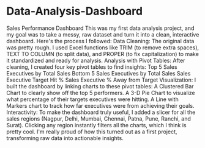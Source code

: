 # Data-Analysis-Dashboard
Sales Performance Dashboard
This was my first data analysis project, and my goal was to take a messy, raw dataset and turn it into a clean, interactive dashboard.
Here's the process I followed:
Data Cleaning: The original data was pretty rough. I used Excel functions like TRIM (to remove extra spaces), TEXT TO COLUMN (to split data), and PROPER (to fix capitalization) to make it standardized and ready for analysis.
Analysis with Pivot Tables: After cleaning, I created four key pivot tables to find insights:
Top 5 Sales Executives by Total Sales
Bottom 5 Sales Executives by Total Sales
Sales Executive Target Hit %
Sales Executive % Away from Target
Visualization: I built the dashboard by linking charts to these pivot tables:
A Clustered Bar Chart to clearly show off the top 5 performers.
A 3-D Pie Chart to visualize what percentage of their targets executives were hitting.
A Line with Markers chart to track how far executives were from achieving their goals.
Interactivity: To make the dashboard truly useful, I added a slicer for all the sales regions (Nagpur, Delhi, Mumbai, Chennai, Patna, Pune, Ranchi, and Surat). Clicking any region instantly filters all the charts, which I think is pretty cool.
I'm really proud of how this turned out as a first project, transforming raw data into actionable insights.
